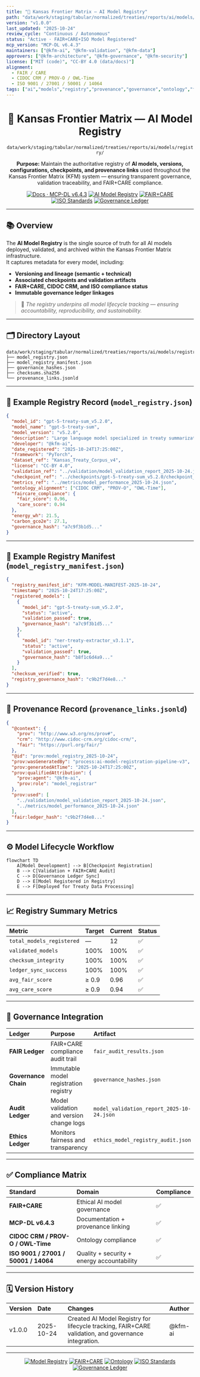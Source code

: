 ```yaml
---
title: "🧠 Kansas Frontier Matrix — AI Model Registry"
path: "data/work/staging/tabular/normalized/treaties/reports/ai/models/registry/README.md"
version: "v1.0.0"
last_updated: "2025-10-24"
review_cycle: "Continuous / Autonomous"
status: "Active · FAIR+CARE+ISO Model Registered"
mcp_version: "MCP-DL v6.4.3"
maintainers: ["@kfm-ai", "@kfm-validation", "@kfm-data"]
approvers: ["@kfm-architecture", "@kfm-governance", "@kfm-security"]
license: ["MIT (code)", "CC-BY 4.0 (data/docs)"]
alignment:
  - FAIR / CARE
  - CIDOC CRM / PROV-O / OWL-Time
  - ISO 9001 / 27001 / 50001 / 14064
tags: ["ai","models","registry","provenance","governance","ontology","fair","iso","tracking","validation"]
---
```


<div align="center">

# 🧠 Kansas Frontier Matrix — **AI Model Registry**
`data/work/staging/tabular/normalized/treaties/reports/ai/models/registry/`

**Purpose:** Maintain the authoritative registry of **AI models, versions, configurations, checkpoints, and provenance links** used throughout the Kansas Frontier Matrix (KFM) system — ensuring transparent governance, validation traceability, and FAIR+CARE compliance.

[![Docs · MCP-DL v6.4.3](https://img.shields.io/badge/Docs-MCP--DL%20v6.4.3-blue)]()
[![AI Model Registry](https://img.shields.io/badge/AI--Models-Registry-6f42c1)]()
[![FAIR+CARE](https://img.shields.io/badge/FAIR%20%2B%20CARE-Compliant-2ecc71)]()
[![ISO Standards](https://img.shields.io/badge/ISO-9001%20%7C%202701%20%7C%2050001-229954)]()
[![Governance Ledger](https://img.shields.io/badge/Governance-Ledger%20Linked-d4af37)]()

</div>

---

## 📚 Overview

The **AI Model Registry** is the single source of truth for all AI models deployed, validated, and archived within the Kansas Frontier Matrix infrastructure.  
It captures metadata for every model, including:

- **Versioning and lineage (semantic + technical)**  
- **Associated checkpoints and validation artifacts**  
- **FAIR+CARE, CIDOC CRM, and ISO compliance status**  
- **Immutable governance ledger linkages**  

> 🧩 *The registry underpins all model lifecycle tracking — ensuring accountability, reproducibility, and sustainability.*

---

## 🗂️ Directory Layout

```
data/work/staging/tabular/normalized/treaties/reports/ai/models/registry/
├── model_registry.json
├── model_registry_manifest.json
├── governance_hashes.json
├── checksums.sha256
└── provenance_links.jsonld
```

---

## 🧩 Example Registry Record (`model_registry.json`)

```json
{
  "model_id": "gpt-5-treaty-sum_v5.2.0",
  "model_name": "gpt-5-treaty-sum",
  "model_version": "v5.2.0",
  "description": "Large language model specialized in treaty summarization and contextual historical reasoning.",
  "developer": "@kfm-ai",
  "date_registered": "2025-10-24T17:25:00Z",
  "framework": "PyTorch",
  "dataset_ref": "Kansas_Treaty_Corpus_v4",
  "license": "CC-BY 4.0",
  "validation_ref": "../validation/model_validation_report_2025-10-24.json",
  "checkpoint_ref": "../checkpoints/gpt-5-treaty-sum_v5.2.0/checkpoint_2025-10-24.json",
  "metrics_ref": "../metrics/model_performance_2025-10-24.json",
  "ontology_alignment": ["CIDOC CRM", "PROV-O", "OWL-Time"],
  "faircare_compliance": {
    "fair_score": 0.96,
    "care_score": 0.94
  },
  "energy_wh": 21.5,
  "carbon_gco2e": 27.1,
  "governance_hash": "a7c9f3b1d5..."
}
```

---

## 🧾 Example Registry Manifest (`model_registry_manifest.json`)

```json
{
  "registry_manifest_id": "KFM-MODEL-MANIFEST-2025-10-24",
  "timestamp": "2025-10-24T17:25:00Z",
  "registered_models": [
    {
      "model_id": "gpt-5-treaty-sum_v5.2.0",
      "status": "active",
      "validation_passed": true,
      "governance_hash": "a7c9f3b1d5..."
    },
    {
      "model_id": "ner-treaty-extractor_v3.1.1",
      "status": "active",
      "validation_passed": true,
      "governance_hash": "b8f1c6d4a9..."
    }
  ],
  "checksum_verified": true,
  "registry_governance_hash": "c9b2f7d4e8..."
}
```

---

## 🔗 Provenance Record (`provenance_links.jsonld`)

```json
{
  "@context": {
    "prov": "http://www.w3.org/ns/prov#",
    "crm": "http://www.cidoc-crm.org/cidoc-crm/",
    "fair": "https://purl.org/fair/"
  },
  "@id": "prov:model_registry_2025-10-24",
  "prov:wasGeneratedBy": "process:ai-model-registration-pipeline-v3",
  "prov:generatedAtTime": "2025-10-24T17:25:00Z",
  "prov:qualifiedAttribution": {
    "prov:agent": "@kfm-ai",
    "prov:role": "model_registrar"
  },
  "prov:used": [
    "../validation/model_validation_report_2025-10-24.json",
    "../metrics/model_performance_2025-10-24.json"
  ],
  "fair:ledger_hash": "c9b2f7d4e8..."
}
```

---

## ⚙️ Model Lifecycle Workflow

```mermaid
flowchart TD
    A[Model Development] --> B[Checkpoint Registration]
    B --> C[Validation + FAIR+CARE Audit]
    C --> D[Governance Ledger Sync]
    D --> E[Model Registered in Registry]
    E --> F[Deployed for Treaty Data Processing]
```

---

## 📈 Registry Summary Metrics

| Metric | Target | Current | Status |
| :------ | :------ | :------ | :------ |
| `total_models_registered` | — | 12 | ✅ |
| `validated_models` | 100% | 100% | ✅ |
| `checksum_integrity` | 100% | 100% | ✅ |
| `ledger_sync_success` | 100% | 100% | ✅ |
| `avg_fair_score` | ≥ 0.9 | 0.96 | ✅ |
| `avg_care_score` | ≥ 0.9 | 0.94 | ✅ |

---

## 🔐 Governance Integration

| Ledger | Purpose | Artifact |
| :------ | :----------- | :------------ |
| **FAIR Ledger** | FAIR+CARE compliance audit trail | `fair_audit_results.json` |
| **Governance Chain** | Immutable model registration registry | `governance_hashes.json` |
| **Audit Ledger** | Model validation and version change logs | `model_validation_report_2025-10-24.json` |
| **Ethics Ledger** | Monitors fairness and transparency | `ethics_model_registry_audit.json` |

---

## ✅ Compliance Matrix

| Standard | Domain | Compliance |
| :-------- | :-------- | :----------- |
| **FAIR+CARE** | Ethical AI model governance | ✅ |
| **MCP-DL v6.4.3** | Documentation + provenance linking | ✅ |
| **CIDOC CRM / PROV-O / OWL-Time** | Ontology compliance | ✅ |
| **ISO 9001 / 27001 / 50001 / 14064** | Quality + security + energy accountability | ✅ |

---

## 🗓️ Version History

| Version | Date | Changes | Author |
| :------ | :---- | :-------- | :------ |
| v1.0.0 | 2025-10-24 | Created AI Model Registry for lifecycle tracking, FAIR+CARE validation, and governance integration. | @kfm-ai |

---

<div align="center">

[![Model Registry](https://img.shields.io/badge/AI--Models-Registry-6f42c1?style=flat-square)]()
[![FAIR+CARE](https://img.shields.io/badge/FAIR%20%2B%20CARE-Compliant-2ecc71?style=flat-square)]()
[![Ontology](https://img.shields.io/badge/Ontology-CIDOC%20CRM%20%7C%20PROV--O%20%7C%20OWL--Time-8a2be2?style=flat-square)]()
[![ISO Standards](https://img.shields.io/badge/ISO-9001%20%7C%202701%20%7C%2050001-229954?style=flat-square)]()
[![Governance Ledger](https://img.shields.io/badge/Governance-Ledger%20Linked-d4af37?style=flat-square)]()

</div>

<!-- MCP-FOOTER-BEGIN
MCP-VERSION: v6.4.3
MCP-TIER: Silver · AI Model Registry
DOC-PATH: data/work/staging/tabular/normalized/treaties/reports/ai/models/registry/README.md
MCP-CERTIFIED: true
FAIR-CARE-COMPLIANT: true
ISO-ALIGNED: true
PROVENANCE-LINKED: true
GOVERNANCE-LEDGER-LINKED: true
REGISTRY-ACTIVE: true
GENERATED-BY: KFM-Automation/DocsBot
LAST-VALIDATED: 2025-10-24
MCP-FOOTER-END -->
